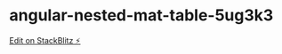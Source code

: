 # angular-nested-mat-table-5ug3k3

[Edit on StackBlitz ⚡️](https://stackblitz.com/edit/angular-nested-mat-table-5ug3k3)